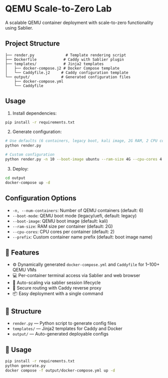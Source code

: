 # QEMU Scale-to-Zero Lab

A scalable QEMU container deployment with scale-to-zero functionality using Sablier.

## Project Structure

```
├── render.py              # Template rendering script
├── Dockerfile            # Caddy with Sablier plugin
├── templates/            # Jinja2 templates
│   ├── docker-compose.j2 # Docker Compose template
│   └── Caddyfile.j2     # Caddy configuration template
└── output/              # Generated configuration files
    ├── docker-compose.yml
    └── Caddyfile
```

## Usage

1. Install dependencies:
```bash
pip install -r requirements.txt
```

2. Generate configuration:
```bash
# Use defaults (6 containers, legacy boot, kali image, 2G RAM, 2 CPU cores)
python render.py

# Custom configuration
python render.py -n 10 --boot-image ubuntu --ram-size 4G --cpu-cores 4 --prefix vm
```

3. Deploy:
```bash
cd output
docker-compose up -d
```

## Configuration Options

- `-n, --num-containers`: Number of QEMU containers (default: 6)
- `--boot-mode`: QEMU boot mode (legacy/uefi, default: legacy)
- `--boot-image`: QEMU boot image (default: kali)
- `--ram-size`: RAM size per container (default: 2G)
- `--cpu-cores`: CPU cores per container (default: 2)
- `--prefix`: Custom container name prefix (default: boot image name)

## 🔧 Features

- ⚙️ Dynamically generated `docker-compose.yml` and `Caddyfile` for 1–100+ QEMU VMs
- 💻 Per-container terminal access via Sablier and web browser
- 🔁 Auto-scaling via sablier session lifecycle
- 🔐 Secure routing with Caddy reverse proxy
- 📦 Easy deployment with a single command

## 📁 Structure

- `render.py` — Python script to generate config files
- `templates/` — Jinja2 templates for Caddy and Docker
- `output/` — Auto-generated deployable configs

## 🚀 Usage

```bash
pip install -r requirements.txt
python generate.py
docker compose -f output/docker-compose.yml up -d
